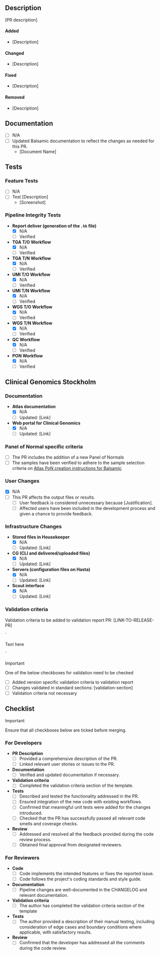 ## Description

<!-- Provide a brief overview of your PR and link any relevant user stories or issues. -->

[PR description]

#### Added

- [Description]

#### Changed

- [Description]

#### Fixed

- [Description]

#### Removed

- [Description]

## Documentation

<!-- Link all added or updated documents. -->

- [ ] N/A
- [ ] Updated Balsamic documentation to reflect the changes as needed for this PR.
    - [Document Name]

## Tests

<!-- Describe in detail how you tested your changes to help reviewers validate the code. -->
<!-- Include screenshots or visual representations of your changes. -->

### Feature Tests

<!-- Include tests relevant to the changes in this PR. -->

- [ ] N/A
- [ ] Test [Description]
    - [Screenshot]

### Pipeline Integrity Tests

<!-- Include tests to verify the integrity of the different Balsamic workflows. -->

- **Report deliver (generation of the `.hk` file)**
    - [x] N/A
    - [ ] Verified
- **TGA T/O Workflow**
    - [x] N/A
    - [ ] Verified
- **TGA T/N Workflow**
    - [x] N/A
    - [ ] Verified
- **UMI T/O Workflow**
    - [x] N/A
    - [ ] Verified
- **UMI T/N Workflow**
    - [x] N/A
    - [ ] Verified
- **WGS T/O Workflow**
    - [x] N/A
    - [ ] Verified
- **WGS T/N Workflow**
    - [x] N/A
    - [ ] Verified
- **QC Workflow**
    - [x] N/A
    - [ ] Verified
- **PON Workflow**
    - [x] N/A
    - [ ] Verified

## Clinical Genomics Stockholm

<!-- Do not reveal clinical data, and if applicable, place it within the internal Google Drive directory. -->

### Documentation

<!-- Link related issues or PRs for necessary changes. -->

- **Atlas documentation**
    - [x] N/A
    - [ ] Updated: [Link]
- **Web portal for Clinical Genomics**
    - [x] N/A
    - [ ] Updated: [Link]

### Panel of Normal specific criteria

<!-- If the PR includes a new PoN adhere to the criteria below. -->

- [ ] The PR includes the addition of a new Panel of Normals
- [ ] The samples have been verified to adhere to the sample selection criteria on [Atlas PoN creation instructions for Balsamic](https://atlas.scilifelab.se/infrastructure/BALSAMIC/balsamic_pon/#procedure)

### User Changes

<!-- Please provide justification if you select N/A and the changes affect the output or results. -->

- [x] N/A
- [ ] This PR affects the output files or results.
    - [ ] User feedback is considered unnecessary because [Justification].
    - [ ] Affected users have been included in the development process and given a chance to provide feedback.

### Infrastructure Changes

<!-- Link related issues or PRs for necessary changes. -->
<!-- Make sure that the linked PRs include relevant tests. -->

- **Stored files in Housekeeper**
    - [x] N/A
    - [ ] Updated: [Link]
- **CG (CLI and delivered/uploaded files)**
    - [x] N/A
    - [ ] Updated: [Link]
- **Servers (configuration files on Hasta)**
    - [x] N/A
    - [ ] Updated: [Link]
- **Scout interface**
    - [x] N/A
    - [ ] Updated: [Link]

### Validation criteria

<!-- Create validation criteria for this PR or mark as unnecessary. -->

Validation criteria to be added to validation report PR: [LINK-TO-RELEASE-PR]

`

Text here

`
> [!IMPORTANT]
> One of the below checkboxes for validation need to be checked 

- [ ] Added version specific validation criteria to validation report
- [ ] Changes validated in standard sections: [validation-section]
- [ ] Validation criteria not necessary

## Checklist

> [!IMPORTANT]  
> Ensure that all checkboxes below are ticked before merging.

### For Developers

- **PR Description**
    - [ ] Provided a comprehensive description of the PR.
    - [ ] Linked relevant user stories or issues to the PR.
- **Documentation**
    - [ ] Verified and updated documentation if necessary.
- **Validation criteria**
    - [ ] Completed the validation criteria section of the template.
- **Tests**
    - [ ] Described and tested the functionality addressed in the PR.
    - [ ] Ensured integration of the new code with existing workflows.
    - [ ] Confirmed that meaningful unit tests were added for the changes introduced.
    - [ ] Checked that the PR has successfully passed all relevant code smells and coverage checks.
- **Review**
    - [ ] Addressed and resolved all the feedback provided during the code review process.
    - [ ] Obtained final approval from designated reviewers.

### For Reviewers

- **Code**
    - [ ] Code implements the intended features or fixes the reported issue.
    - [ ] Code follows the project's coding standards and style guide.
- **Documentation**
    - [ ] Pipeline changes are well-documented in the CHANGELOG and relevant documentation.
- **Validation criteria**
    - [ ] The author has completed the validation criteria section of the template
- **Tests**
    - [ ] The author provided a description of their manual testing, including consideration of edge cases and boundary
      conditions where applicable, with satisfactory results.
- **Review**
    - [ ] Confirmed that the developer has addressed all the comments during the code review.

<!-- Add any other relevant information or specific checks necessary for your PR. -->
